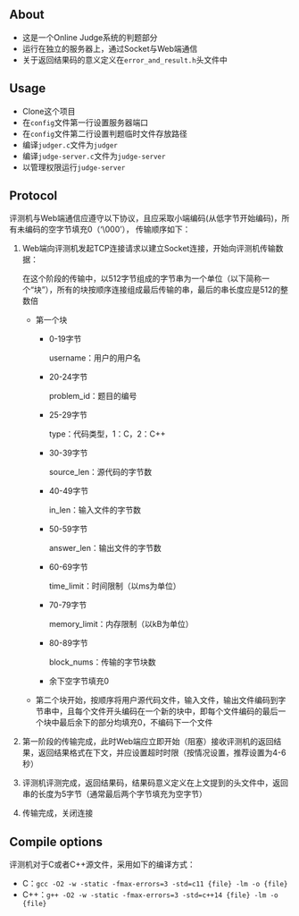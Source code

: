 ## About

+ 这是一个Online Judge系统的判题部分
+ 运行在独立的服务器上，通过Socket与Web端通信
+ 关于返回结果码的意义定义在`error_and_result.h`头文件中

## Usage

+ Clone这个项目
+ 在`config`文件第一行设置服务器端口
+ 在`config`文件第二行设置判题临时文件存放路径
+ 编译`judger.c`文件为`judger`
+ 编译`judge-server.c`文件为`judge-server`
+ 以管理权限运行`judge-server`

## Protocol

评测机与Web端通信应遵守以下协议，且应采取小端编码(从低字节开始编码)，所有未编码的空字节填充0（‘\000’）， 传输顺序如下：

1. Web端向评测机发起TCP连接请求以建立Socket连接，开始向评测机传输数据：

   在这个阶段的传输中，以512字节组成的字节串为一个单位（以下简称一个“块”），所有的块按顺序连接组成最后传输的串，最后的串长度应是512的整数倍

   + 第一个块

     + 0-19字节

       username：用户的用户名

     + 20-24字节

       problem_id：题目的编号

     + 25-29字节

       type：代码类型，1：C，2：C++

     + 30-39字节

       source_len：源代码的字节数

     + 40-49字节

       in_len：输入文件的字节数

     + 50-59字节

       answer_len：输出文件的字节数

     + 60-69字节

       time_limit：时间限制（以ms为单位）

     + 70-79字节

       memory_limit：内存限制（以kB为单位）

     + 80-89字节

       block_nums：传输的字节块数

     + 余下空字节填充0

   + 第二个块开始，按顺序将用户源代码文件，输入文件，输出文件编码到字节串中，且每个文件开头编码在一个新的块中，即每个文件编码的最后一个块中最后余下的部分均填充0，不编码下一个文件

2. 第一阶段的传输完成，此时Web端应立即开始（阻塞）接收评测机的返回结果，返回结果格式在下文，并应设置超时时限（按情况设置，推荐设置为4-6秒）

3. 评测机评测完成，返回结果码，结果码意义定义在上文提到的头文件中，返回串的长度为5字节（通常最后两个字节填充为空字节）

4. 传输完成，关闭连接


## Compile options

评测机对于C或者C++源文件，采用如下的编译方式：

- C：`gcc -O2 -w -static -fmax-errors=3 -std=c11 {file} -lm -o {file}`
- C++：`g++ -O2 -w -static -fmax-errors=3 -std=c++14 {file} -lm -o {file}`

